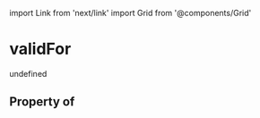 import Link from 'next/link'
import Grid from '@components/Grid'

# validFor

undefined

## Property of



